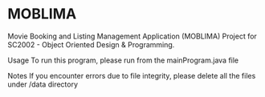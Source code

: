 <h1>MOBLIMA</h1>
Movie Booking and Listing Management Application (MOBLIMA)
Project for SC2002 - Object Oriented Design & Programming.

Usage
To run this program, please run from the mainProgram.java file 

Notes
If you encounter errors due to file integrity, please delete all the files under /data directory
